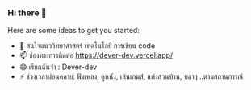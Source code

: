 ### Hi there 👋

<!--
**Pongsiri-dev/Pongsiri-dev** is a ✨ _special_ ✨ repository because its `README.md` (this file) appears on your GitHub profile.
-->
Here are some ideas to get you started:

<!-- - 🔭 I’m currently working on CP-All 
 👯 I’m looking to collaborate on ... 
- 🤔 I’m looking for help with ... -->


- 🌱 สนใจแนววิทยาศาสตร์ เทคโนโลยี การเขียน code
- 📫 ช่องทางการติดต่อ https://dever-dev.vercel.app/
- 😄 เรียกฉันว่า : Dever-dev
- ⚡ ช่วงเวลาผ่อนคลาย: ฟังเพลง, ดูหนัง, เล่นเกมส์, แต่งสวนบ้าน, บลาๆ ..​ตามสถานการณ์

